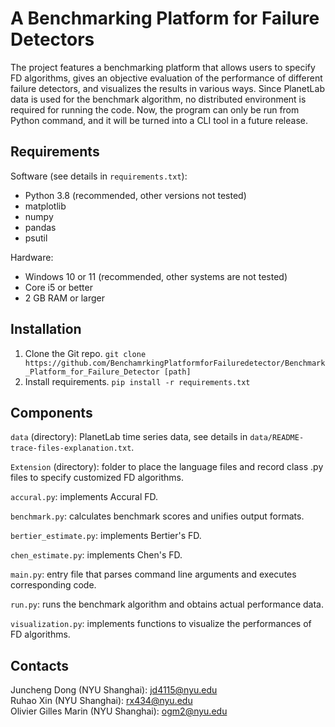 # A Benchmarking Platform for Failure Detectors  
The project features a benchmarking platform that allows users to specify FD algorithms, 
gives an objective evaluation of the performance of different failure detectors, and visualizes
the results in various ways. Since PlanetLab data is used for the benchmark algorithm, 
no distributed environment is required for running the code. Now, the program
can only be run from Python command, and it will be turned into a CLI tool in a future release.

## Requirements
Software (see details in `requirements.txt`):    
 - Python 3.8 (recommended, other versions not tested)
 - matplotlib
 - numpy
 - pandas
 - psutil

Hardware:    
 - Windows 10 or 11 (recommended, other systems are not tested)
 - Core i5 or better
 - 2 GB RAM or larger

## Installation
1. Clone the Git repo. `git clone https://github.com/BenchamrkingPlatformforFailuredetector/Benchmark_Platform_for_Failure_Detector [path]`
2. Install requirements. `pip install -r requirements.txt`

## Components
`data` (directory): PlanetLab time series data, see details in `data/README-trace-files-explanation.txt`.

`Extension` (directory): folder to place the language files and record class .py files to specify customized FD algorithms.

`accural.py`: implements Accural FD.

`benchmark.py`: calculates benchmark scores and unifies output formats.

`bertier_estimate.py`: implements Bertier's FD.

`chen_estimate.py`: implements Chen's FD.

`main.py`: entry file that parses command line arguments and executes corresponding code.

`run.py`: runs the benchmark algorithm and obtains actual performance data.

`visualization.py`: implements functions to visualize the performances of FD algorithms.

## Contacts
Juncheng Dong (NYU Shanghai): [jd4115@nyu.edu](mailto:jd4115@nyu.edu)    
Ruhao Xin (NYU Shanghai): [rx434@nyu.edu](mailto:rx434@nyu.edu)    
Olivier Gilles Marin (NYU Shanghai): [ogm2@nyu.edu](mailto:ogm2@nyu.edu)
